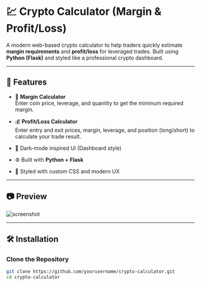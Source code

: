 # 💹 Crypto Calculator (Margin & Profit/Loss)

A modern web-based crypto calculator to help traders quickly estimate **margin requirements** and **profit/loss** for leveraged trades. Built using **Python (Flask)** and styled like a professional crypto dashboard.

---

## 🚀 Features

- 🔢 **Margin Calculator**  
  Enter coin price, leverage, and quantity to get the minimum required margin.

- 💰 **Profit/Loss Calculator**  
  Enter entry and exit prices, margin, leverage, and position (long/short) to calculate your trade result.

- 🌙 Dark-mode inspired UI (Dashboard style)
- ⚙️ Built with **Python + Flask**
- 🎨 Styled with custom CSS and modern UX

---

## 📷 Preview

![screenshot](preview.png)

---

## 🛠️ Installation

### Clone the Repository

```bash
git clone https://github.com/yourusername/crypto-calculator.git
cd crypto-calculator
